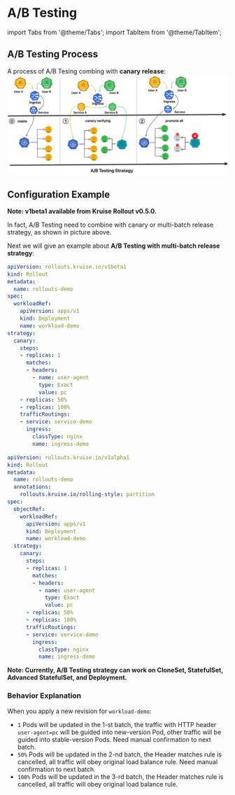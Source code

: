 # A/B Testing

import Tabs from '@theme/Tabs';
import TabItem from '@theme/TabItem';

## A/B Testing Process
A process of A/B Tesing combing with **canary release**:
![ab](../../static/img/rollouts/ab-testing.jpg)


## Configuration Example

**Note: v1beta1 available from Kruise Rollout v0.5.0.**

In fact, A/B Testing need to combine with canary or multi-batch release strategy, as shown in picture above.

Next we will give an example about **A/B Testing with multi-batch release strategy**:

<Tabs>
  <TabItem value="v1beta1" label="v1beta1" default>

```YAML
apiVersion: rollouts.kruise.io/v1beta1
kind: Rollout
metadata:
  name: rollouts-demo
spec:
  workloadRef:
    apiVersion: apps/v1
    kind: Deployment
    name: workload-demo
strategy:
  canary:
    steps:
    - replicas: 1
      matches:
      - headers:
        - name: user-agent
          type: Exact
          value: pc
    - replicas: 50%
    - replicas: 100%
    trafficRoutings:
    - service: service-demo
      ingress:
        classType: nginx
        name: ingress-demo
```

  </TabItem>
  <TabItem value="v1alpha1" label="v1alpha1">

```YAML
apiVersion: rollouts.kruise.io/v1alpha1
kind: Rollout
metadata:
  name: rollouts-demo
  annotations:
    rollouts.kruise.io/rolling-style: partition
spec:
  objectRef:
    workloadRef:
      apiVersion: apps/v1
      kind: Deployment
      name: workload-demo
  strategy:
    canary:
      steps:
      - replicas: 1
        matches:
        - headers:
          - name: user-agent
            type: Exact
            value: pc
      - replicas: 50%
      - replicas: 100%
      trafficRoutings:
      - service: service-demo
        ingress:
          classType: nginx
          name: ingress-demo
```

  </TabItem>
</Tabs>

**Note: Currently, A/B Testing strategy can work on CloneSet, StatefulSet, Advanced StatefulSet, and Deployment.**

### Behavior Explanation

When you apply a new revision for `workload-demo`:
- `1` Pods will be updated in the 1-st batch, the traffic with HTTP header `user-agent=pc` will be guided into new-version Pod, other traffic will be guided into stable-version Pods. Need manual confirmation to next batch.
- `50%` Pods will be updated in the 2-nd batch, the Header matches rule is cancelled, all traffic will obey original load balance rule. Need manual confirmation to next batch.
- `100%` Pods will be updated in the 3-rd batch, the Header matches rule is cancelled, all traffic will obey original load balance rule.
